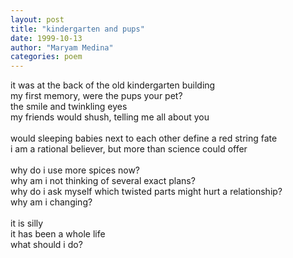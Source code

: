 ```yaml
---
layout: post
title: "kindergarten and pups"
date: 1999-10-13
author: "Maryam Medina"
categories: poem
---
```



it was at the back of the old kindergarten building<br>
my first memory, were the pups your pet?<br>
the smile and twinkling eyes<br>
my friends would shush, telling me all about you<br>
<br>
would sleeping babies next to each other define a red string fate<br>
i am a rational believer, but more than science could offer<br>
<br>
why do i use more spices now?<br>
why am i not thinking of several exact plans?<br>
why do i ask myself which twisted parts might hurt a relationship?<br>
why am i changing?<br>
<br>
it is silly<br>
it has been a whole life<br>
what should i do?